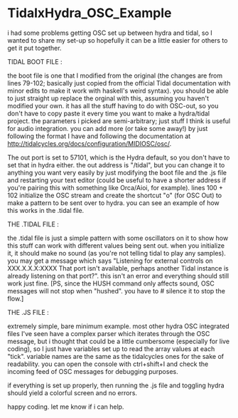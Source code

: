 # TidalxHydra_OSC_Example

i had some problems getting OSC set up between hydra and tidal, so I wanted to share my set-up so hopefully it can be a little easier for others to get it put together.

TIDAL BOOT FILE :

the boot file is one that I modified from the original (the changes are from lines 79-102; basically just copied from the official Tidal documentation with minor edits to make it work with haskell's weird syntax). you should be able to just straight up replace the orginal with this, assuming you haven't modified your own. it has all the stuff having to do with OSC-out, so you don't have to copy paste it every time you want to make a hydra/tidal project. the parameters i picked are semi-arbitrary; just stuff I think is useful for audio integration. you can add more (or take some away!) by just following the format I have and following the documentation at http://tidalcycles.org/docs/configuration/MIDIOSC/osc/.

The out port is set to 57101, which is the Hydra default, so you don't have to set that in hydra either. the out address is "/tidal", but you can change it to anything you want very easily by just modifying the boot file and the .js file and restarting your text editor (could be useful to have a shorter address if you're pairing this with something like Orca/Aioi, for example). lines 100 + 102 initialize the OSC stream and create the shortcut "o" (for OSC Out) to make a pattern to be sent over to hydra. you can see an example of how this works in the .tidal file.

THE .TIDAL FILE : 

the .tidal file is just a simple pattern with some oscillators on it to show how this stuff can work with different values being sent out. when you initialize it, it should make no sound (as you're not telling tidal to play any samples). you may get a message which says "Listening for external controls on XXX.X.X.X:XXXX That port isn't available, perhaps another Tidal instance is already listening on that port?". this isn't an error and everything should still work just fine. [PS, since the HUSH command only affects sound, OSC messages will not stop when "hushed". you have to # silence it to stop the flow.]


THE .JS FILE : 

extremely simple, bare minimum example. most other hydra OSC integrated files I've seen have a complex parser which iterates through the OSC message, but i thought that could be a little cumbersome (especially for live coding), so I just have variables set up to read the array values at each "tick". variable names are the same as the tidalcycles ones for the sake of readability. you can open the console with ctrl+shift+I and check the incoming feed of OSC messages for debugging purposes.

if everything is set up properly, then running the .js file and toggling hydra should yield a colorful screen and no errors. 

happy coding. let me know if i can help.
